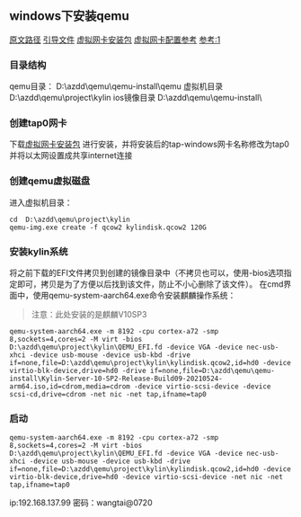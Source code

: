 ## windows下安装qemu
[原文路径](https://blog.csdn.net/EmptyStupid/article/details/127949231)
[引导文件](https://releases.linaro.org/components/kernel/uefi-linaro/16.02//release/qemu64/)
[虚拟网卡安装包](http://swupdate.openvpn.net/community/releases/tap-windows-9.21.2.exe)
[虚拟网卡配置参考](https://zhuanlan.zhihu.com/p/679214589)
[参考:1](https://www.cnblogs.com/mylibs/p/kylin-arm64-with-qemu-on-windows.html)

### 目录结构
qemu目录：
    D:\azdd\qemu\qemu-install\qemu
虚拟机目录
    D:\azdd\qemu\project\kylin
ios镜像目录
    D:\azdd\qemu\qemu-install\

### 创建tap0网卡
下载[虚拟网卡安装包](http://swupdate.openvpn.net/community/releases/tap-windows-9.21.2.exe)
进行安装，并将安装后的tap-windows网卡名称修改为tap0
并将以太网设置成共享internet连接

### 创建qemu虚拟磁盘
进入虚拟机目录：
```
cd  D:\azdd\qemu\project\kylin
qemu-img.exe create -f qcow2 kylindisk.qcow2 120G 
```

### 安装kylin系统
将之前下载的EFI文件拷贝到创建的镜像目录中（不拷贝也可以，使用-bios选项指定即可，拷贝是为了方便以后找到该文件，防止不小心删除了该文件）。
在cmd界面中，使用qemu-system-aarch64.exe命令安装麒麟操作系统：
> 注意：此处安装的是麒麟V10SP3
```
qemu-system-aarch64.exe -m 8192 -cpu cortex-a72 -smp 8,sockets=4,cores=2 -M virt -bios D:\azdd\qemu\project\kylin\QEMU_EFI.fd -device VGA -device nec-usb-xhci -device usb-mouse -device usb-kbd -drive if=none,file=D:\azdd\qemu\project\kylin\kylindisk.qcow2,id=hd0 -device virtio-blk-device,drive=hd0 -drive if=none,file=D:\azdd\qemu\qemu-install\Kylin-Server-10-SP2-Release-Build09-20210524-arm64.iso,id=cdrom,media=cdrom -device virtio-scsi-device -device scsi-cd,drive=cdrom -net nic -net tap,ifname=tap0
```

### 启动
```
qemu-system-aarch64.exe -m 8192 -cpu cortex-a72 -smp 8,sockets=4,cores=2 -M virt -bios D:\azdd\qemu\project\kylin\QEMU_EFI.fd -device VGA -device nec-usb-xhci -device usb-mouse -device usb-kbd -drive if=none,file=D:\azdd\qemu\project\kylin\kylindisk.qcow2,id=hd0 -device virtio-blk-device,drive=hd0 -device virtio-scsi-device -net nic -net tap,ifname=tap0
```

ip:192.168.137.99
密码：wangtai@0720
